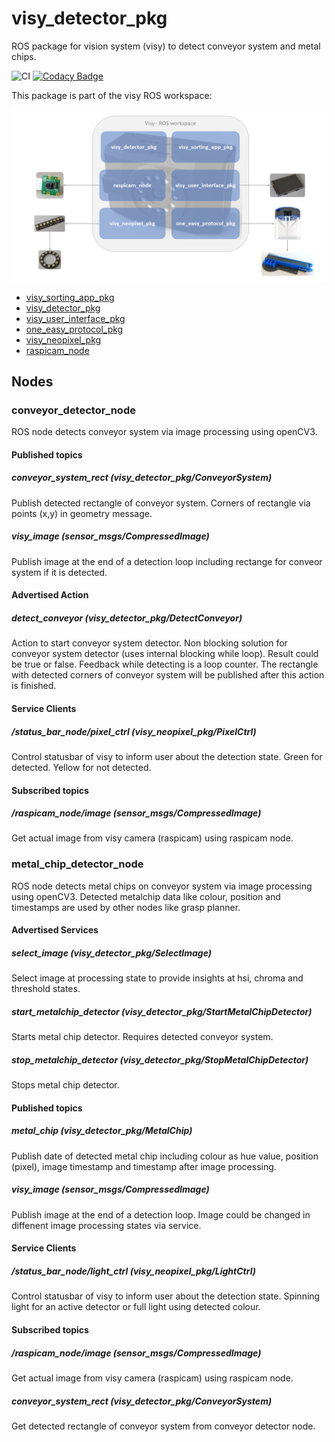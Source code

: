 # visy_detector_pkg

ROS package for vision system (visy) to detect conveyor system and metal chips.

![CI](https://github.com/deltarobotone/visy_detector_pkg/workflows/CI/badge.svg?branch=master) [![Codacy Badge](https://app.codacy.com/project/badge/Grade/f52da64a87c54a66a092bf198cd6c83d)](https://www.codacy.com/gh/deltarobotone/visy_detector_pkg?utm_source=github.com&amp;utm_medium=referral&amp;utm_content=deltarobotone/visy_detector_pkg&amp;utm_campaign=Badge_Grade)

This package is part of the visy ROS workspace:

[<img src="https://raw.githubusercontent.com/deltarobotone/image_database/master/visy_doc/visy_doc%20(1).PNG" width="1000">](https://raw.githubusercontent.com/deltarobotone/image_database/master/visy_doc/visy_doc%20(1).PNG)

- [visy_sorting_app_pkg](https://github.com/deltarobotone/visy_sorting_app_pkg)
- [visy_detector_pkg](https://github.com/deltarobotone/visy_detector_pkg)
- [visy_user_interface_pkg](https://github.com/deltarobotone/visy_user_interface_pkg)
- [one_easy_protocol_pkg](https://github.com/deltarobotone/one_easy_protocol_pkg)
- [visy_neopixel_pkg](https://github.com/deltarobotone/visy_neopixel_pkg)
- [raspicam_node](https://github.com/UbiquityRobotics/raspicam_node)

## Nodes

### conveyor_detector_node

ROS node detects conveyor system via image processing using openCV3.

#### Published topics

##### conveyor_system_rect (visy_detector_pkg/ConveyorSystem)

Publish detected rectangle of conveyor system. Corners of rectangle via points (x,y) in geometry message.

##### visy_image (sensor_msgs/CompressedImage)

Publish image at the end of a detection loop including rectange for conveor system if it is detected.

#### Advertised Action

##### detect_conveyor (visy_detector_pkg/DetectConveyor)

Action to start conveyor system detector. Non blocking solution for conveyor system detector (uses internal blocking while loop). Result could be true or false. Feedback while detecting is a loop counter. The rectangle with detected corners of conveyor system will be published after this action is finished.

#### Service Clients

##### /status_bar_node/pixel_ctrl (visy_neopixel_pkg/PixelCtrl)

Control statusbar of visy to inform user about the detection state. Green for detected. Yellow for not detected.

#### Subscribed topics

##### /raspicam_node/image (sensor_msgs/CompressedImage)

Get actual image from visy camera (raspicam) using raspicam node.

### metal_chip_detector_node

ROS node detects metal chips on conveyor system via image processing using openCV3. Detected metalchip data like colour, position and timestamps are used by other nodes like grasp planner.

#### Advertised Services

##### select_image (visy_detector_pkg/SelectImage)

Select image at processing state to provide insights at hsi, chroma and threshold states.

##### start_metalchip_detector (visy_detector_pkg/StartMetalChipDetector)

Starts metal chip detector. Requires detected conveyor system.

##### stop_metalchip_detector (visy_detector_pkg/StopMetalChipDetector)

Stops metal chip detector.

#### Published topics

##### metal_chip (visy_detector_pkg/MetalChip)

Publish date of detected metal chip including colour as hue value, position (pixel), image timestamp and timestamp after image processing.

##### visy_image (sensor_msgs/CompressedImage)

Publish image at the end of a detection loop. Image could be changed in diffenent image processing states via service.

#### Service Clients

##### /status_bar_node/light_ctrl (visy_neopixel_pkg/LightCtrl)

Control statusbar of visy to inform user about the detection state. Spinning light for an active detector or full light using detected colour.

#### Subscribed topics

##### /raspicam_node/image (sensor_msgs/CompressedImage)

Get actual image from visy camera (raspicam) using raspicam node.

##### conveyor_system_rect (visy_detector_pkg/ConveyorSystem)

Get detected rectangle of conveyor system from conveyor detector node.


